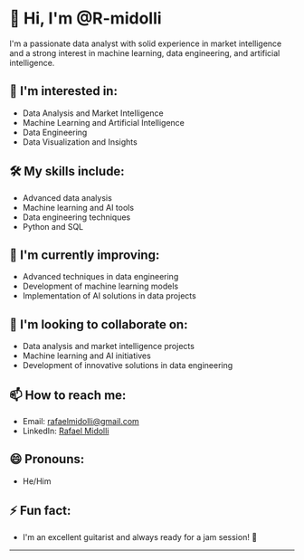 # 👋 Hi, I'm @R-midolli

I'm a passionate data analyst with solid experience in market intelligence and a strong interest in machine learning, data engineering, and artificial intelligence.

## 👀 I'm interested in:
- Data Analysis and Market Intelligence
- Machine Learning and Artificial Intelligence
- Data Engineering
- Data Visualization and Insights

## 🛠️ My skills include:
- Advanced data analysis
- Machine learning and AI tools
- Data engineering techniques
- Python and SQL

## 🌱 I'm currently improving:
- Advanced techniques in data engineering
- Development of machine learning models
- Implementation of AI solutions in data projects

## 💞️ I'm looking to collaborate on:
- Data analysis and market intelligence projects
- Machine learning and AI initiatives
- Development of innovative solutions in data engineering

## 📫 How to reach me:
- Email: [rafaelmidolli@gmail.com](mailto:rafaelmidolli@gmail.com)
- LinkedIn: [Rafael Midolli](https://www.linkedin.com/in/rafael-midolli/?locale=en_US)

## 😄 Pronouns:
- He/Him

## ⚡ Fun fact:
- I'm an excellent guitarist and always ready for a jam session! 🎸

---
